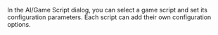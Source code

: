 ---
---

In the AI/Game Script dialog, you can select a game script and set its configuration parameters. Each script can add their own configuration options.
